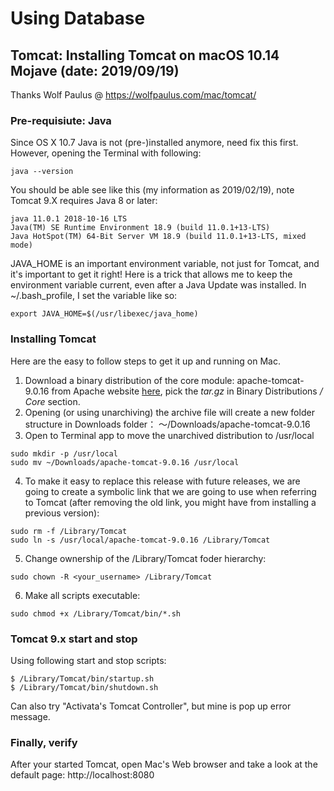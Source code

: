 # Using Database

## Tomcat: Installing Tomcat on macOS 10.14 Mojave  (date: 2019/09/19)

Thanks Wolf Paulus @ https://wolfpaulus.com/mac/tomcat/

### Pre-requisiute: Java

Since OS X 10.7 Java is not (pre-)installed anymore, need fix this first. However, opening the Terminal with following:

```
java --version
```

You should be able see like this (my information as 2019/02/19), note Tomcat 9.X requires Java 8 or later:

```
java 11.0.1 2018-10-16 LTS
Java(TM) SE Runtime Environment 18.9 (build 11.0.1+13-LTS)
Java HotSpot(TM) 64-Bit Server VM 18.9 (build 11.0.1+13-LTS, mixed mode)
```

JAVA_HOME is an important environment variable, not just for Tomcat, and it's important to get it right!
Here is a trick that allows me to keep the environment variable current, even after a Java Update was installed.
In ~/.bash_profile, I set the variable like so:

```
export JAVA_HOME=$(/usr/libexec/java_home)
```

### Installing Tomcat

Here are the easy to follow steps to get it up and running on Mac.

1. Download a binary distribution of the core module: apache-tomcat-9.0.16 from Apache website [here](http://tomcat.apache.org/download-90.cgi), pick the *tar.gz* in Binary Distributions */ Core* section.
2. Opening (or using unarchiving) the archive file will create a new folder structure in Downloads folder：
   ～/Downloads/apache-tomcat-9.0.16
3. Open to Terminal app to move the unarchived distribution to /usr/local
```
sudo mkdir -p /usr/local
sudo mv ~/Downloads/apache-tomcat-9.0.16 /usr/local
```
4. To make it easy to replace this release with future releases, we are going to create a symbolic link that we are going to use when referring to Tomcat (after removing the old link, you might have from installing a previous version):
```
sudo rm -f /Library/Tomcat
sudo ln -s /usr/local/apache-tomcat-9.0.16 /Library/Tomcat
```
5. Change ownership of the /Library/Tomcat foder hierarchy:
```
sudo chown -R <your_username> /Library/Tomcat
```
6. Make all scripts executable:
```
sudo chmod +x /Library/Tomcat/bin/*.sh
```

### Tomcat 9.x start and stop

Using following start and stop scripts:
```
$ /Library/Tomcat/bin/startup.sh
$ /Library/Tomcat/bin/shutdown.sh
```

Can also try "Activata's Tomcat Controller", but mine is pop up error message.

### Finally, verify

After your started Tomcat, open Mac's Web browser and take a look at the default page: http://localhost:8080
